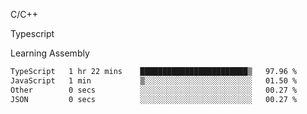<p>C/C++</p>
<p> Typescript</p>
<p>Learning Assembly</p>

<!--START_SECTION:waka-->

```txt
TypeScript   1 hr 22 mins    ████████████████████████▒   97.96 %
JavaScript   1 min           ▒░░░░░░░░░░░░░░░░░░░░░░░░   01.50 %
Other        0 secs          ░░░░░░░░░░░░░░░░░░░░░░░░░   00.27 %
JSON         0 secs          ░░░░░░░░░░░░░░░░░░░░░░░░░   00.27 %
```

<!--END_SECTION:waka-->
